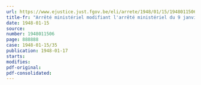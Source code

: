 ```yaml
---
url: https://www.ejustice.just.fgov.be/eli/arrete/1948/01/15/1948011506/justel
title-fr: "Arrêté ministériel modifiant l'arrêté ministériel du 9 janvier 1948 relatif à la libre circulation des titres négociés en Bourse"
date: 1948-01-15
source:
number: 1948011506
page: 888888
case: 1948-01-15/35
publication: 1948-01-17
starts:
modifies:
pdf-original:
pdf-consolidated:
---
```


